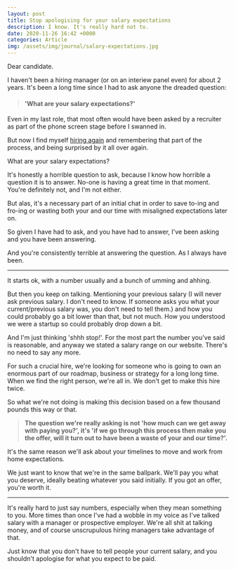```yaml
---
layout: post
title: Stop apologising for your salary expectations
description: I know. It's really hard not to.
date: 2020-11-26 16:42 +0000
categories: Article
img: /assets/img/journal/salary-expectations.jpg
---
```


Dear candidate.

I haven't been a hiring manager  (or on an interiew panel even) for about 2 years. It's been a long time since I had to ask anyone the dreaded question:

>#### 'What are your salary expectations?'

Even in my last role, that most often would have been asked by a recruiter as part of the phone screen stage before I swanned in.

But now I find myself [hiring again](https://progressionapp.com/careers) and remembering that part of the process, and being surprised by it all over again.

What are your salary expectations?

It's honestly a horrible question to ask, because I know how horrible a question it is to answer. No-one is having a great time in that moment. You're definitely not, and I'm not either.

But alas, it's a necessary part of an initial chat in order to save to-ing and fro-ing or wasting both your and our time with misaligned expectations later on.

So given I have had to ask, and you have had to answer, I've been asking and you have been answering.

And you're consistently terrible at answering the question. As I always have been.

----

It starts ok, with a number usually and a bunch of umming and ahhing.

But then you keep on talking. Mentioning your previous salary (I will never ask previous salary. I don't need to know. If someone asks you what your current/previous salary was, you don't need to tell them.) and how you could probably go a bit lower than that, but not much. How you understood we were a startup so could probably drop down a bit.

And I'm just thinking 'shhh stop!'. For the most part the number you've said is reasonable, and anyway we stated a salary range on our website. There's no need to say any more.

For such a crucial hire, we're looking for someone who is going to own an enormous part of our roadmap, business or strategy for a long long time. When we find the right person, we're all in. We don't get to make this hire twice.

So what we're not doing is making this decision based on a few thousand pounds this way or that.

>**The question we're really asking is not 'how much can we get away with paying you?', it's 'if we go through this process then make you the offer, will it turn out to have been a waste of your and our time?'.**

It's the same reason we'll ask about your timelines to move and work from home expectations.

We just want to know that we're in the same ballpark. We'll pay you what you deserve, ideally beating whatever you said initially. If you got an offer, you're worth it.

----

It's really hard to just say numbers, especially when they mean something to you. More times than once I've had a wobble in my voice as I've talked salary with a manager or prospective employer. We're all shit at talking money, and of course unscrupulous hiring managers take advantage of that.

Just know that you don't have to tell people your current salary, and you shouldn't apologise for what you expect to be paid.